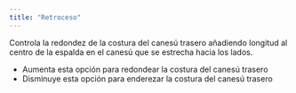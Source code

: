 ```yaml
---
title: "Retroceso"
---
```


Controla la redondez de la costura del canesú trasero añadiendo longitud al centro de la espalda en el canesú que se estrecha hacia los lados.

- Aumenta esta opción para redondear la costura del canesú trasero
- Disminuye esta opción para enderezar la costura del canesú trasero
